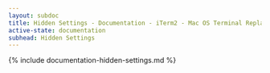 ```yaml
---
layout: subdoc
title: Hidden Settings - Documentation - iTerm2 - Mac OS Terminal Replacement
active-state: documentation
subhead: Hidden Settings
---
```

{% include documentation-hidden-settings.md %}
